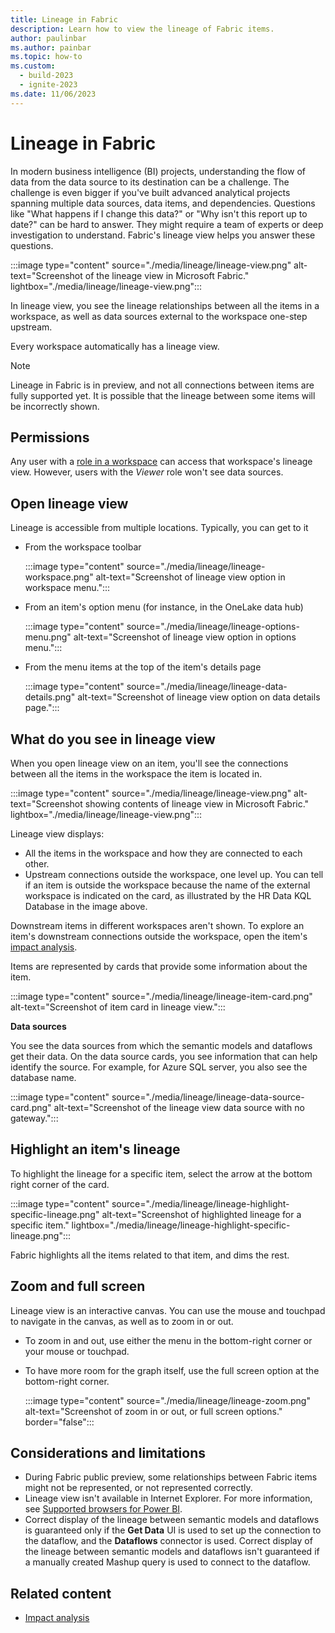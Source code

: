 ```yaml
---
title: Lineage in Fabric
description: Learn how to view the lineage of Fabric items.
author: paulinbar
ms.author: painbar
ms.topic: how-to
ms.custom:
  - build-2023
  - ignite-2023
ms.date: 11/06/2023
---
```


# Lineage in Fabric

In modern business intelligence (BI) projects, understanding the flow of data from the data source to its destination can be a challenge. The challenge is even bigger if you've built advanced analytical projects spanning multiple data sources, data items, and dependencies. Questions like "What happens if I change this data?" or "Why isn't this report up to date?" can be hard to answer. They might require a team of experts or deep investigation to understand. Fabric's lineage view helps you answer these questions.

:::image type="content" source="./media/lineage/lineage-view.png" alt-text="Screenshot of the lineage view in Microsoft Fabric." lightbox="./media/lineage/lineage-view.png":::

In lineage view, you see the lineage relationships between all the items in a workspace, as well as data sources external to the workspace one-step upstream.

Every workspace automatically has a lineage view.

> [!NOTE]
> Lineage in Fabric is in preview, and not all connections between items are fully supported yet. It is possible that the lineage between some items will be incorrectly shown.

## Permissions

Any user with a [role in a workspace](../get-started/roles-workspaces.md) can access that workspace's lineage view. However, users with the *Viewer* role won't see data sources.

## Open lineage view

Lineage is accessible from multiple locations. Typically, you can get to it 

* From the workspace toolbar

    :::image type="content" source="./media/lineage/lineage-workspace.png" alt-text="Screenshot of lineage view option in workspace menu.":::

* From an item's option menu (for instance, in the OneLake data hub)

    :::image type="content" source="./media/lineage/lineage-options-menu.png" alt-text="Screenshot of lineage view option in options menu.":::

* From the menu items at the top of the item's details page

    :::image type="content" source="./media/lineage/lineage-data-details.png" alt-text="Screenshot of lineage view option on data details page.":::

## What do you see in lineage view

When you open lineage view on an item, you'll see the connections between all the items in the workspace the item is located in.

:::image type="content" source="./media/lineage/lineage-view.png" alt-text="Screenshot showing contents of lineage view in Microsoft Fabric." lightbox="./media/lineage/lineage-view.png":::

Lineage view displays:

* All the items in the workspace and how they are connected to each other.
* Upstream connections outside the workspace, one level up. You can tell if an item is outside the workspace because the name of the external workspace is indicated on the card, as illustrated by the HR Data KQL Database in the image above.

Downstream items in different workspaces aren't shown. To explore an item's downstream connections outside the workspace, open the item's [impact analysis](./impact-analysis.md).

Items are represented by cards that provide some information about the item.

:::image type="content" source="./media/lineage/lineage-item-card.png" alt-text="Screenshot of item card in lineage view.":::

**Data sources**

You see the data sources from which the semantic models and dataflows get their data. On the data source cards, you see information that can help identify the source. For example, for Azure SQL server, you also see the database name.

:::image type="content" source="./media/lineage/lineage-data-source-card.png" alt-text="Screenshot of the lineage view data source with no gateway.":::

## Highlight an item's lineage

To highlight the lineage for a specific item, select the arrow at the bottom right corner of the card.

:::image type="content" source="./media/lineage/lineage-highlight-specific-lineage.png" alt-text="Screenshot of highlighted lineage for a specific item." lightbox="./media/lineage/lineage-highlight-specific-lineage.png":::

   Fabric highlights all the items related to that item, and dims the rest.

## Zoom and full screen 

Lineage view is an interactive canvas. You can use the mouse and touchpad to navigate in the canvas, as well as to zoom in or out.

* To zoom in and out, use either the menu in the bottom-right corner or your mouse or touchpad.
* To have more room for the graph itself, use the full screen option at the bottom-right corner.

    :::image type="content" source="./media/lineage/lineage-zoom.png" alt-text="Screenshot of zoom in or out, or full screen options." border="false":::

## Considerations and limitations

* During Fabric public preview, some relationships between Fabric items might not be represented, or not represented correctly.
* Lineage view isn't available in Internet Explorer. For more information, see [Supported browsers for Power BI](/power-bi/fundamentals/power-bi-browsers).
* Correct display of the lineage between semantic models and dataflows is guaranteed only if the **Get Data** UI is used to set up the connection to the dataflow, and the **Dataflows** connector is used. Correct display of the lineage between semantic models and dataflows isn't guaranteed if a manually created Mashup query is used to connect to the dataflow.

## Related content

* [Impact analysis](./impact-analysis.md)
